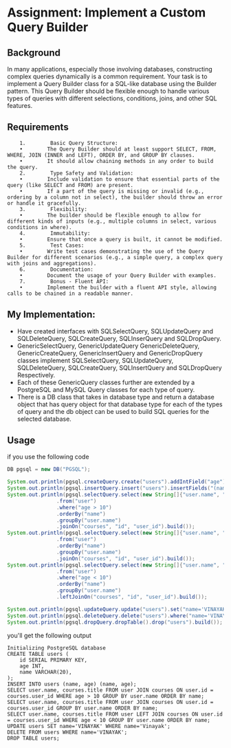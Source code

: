 # Assignment: Implement a Custom Query Builder

## Background

In many applications, especially those involving databases, constructing complex queries dynamically is a common requirement. Your task is to implement a Query Builder class for a SQL-like database using the Builder pattern. This Query Builder should be flexible enough to handle various types of queries with different selections, conditions, joins, and other SQL features.

## Requirements

        1.        Basic Query Structure:
        •        The Query Builder should at least support SELECT, FROM, WHERE, JOIN (INNER and LEFT), ORDER BY, and GROUP BY clauses.
        •        It should allow chaining methods in any order to build the query.
        2.        Type Safety and Validation:
        •        Include validation to ensure that essential parts of the query (like SELECT and FROM) are present.
        •        If a part of the query is missing or invalid (e.g., ordering by a column not in select), the builder should throw an error or handle it gracefully.
        3.        Flexibility:
        •        The builder should be flexible enough to allow for different kinds of inputs (e.g., multiple columns in select, various conditions in where).
        4.        Immutability:
        •        Ensure that once a query is built, it cannot be modified.
        5.        Test Cases:
        •        Write test cases demonstrating the use of the Query Builder for different scenarios (e.g., a simple query, a complex query with joins and aggregations).
        6.        Documentation:
        •        Document the usage of your Query Builder with examples.
        7.        Bonus - Fluent API:
        •        Implement the builder with a fluent API style, allowing calls to be chained in a readable manner.


## My Implementation:
- Have created interfaces with SQLSelectQuery, SQLUpdateQuery and SQLDeleteQuery, SQLCreateQuery, SQLInserQuery and SQLDropQuery.
- GenericSelectQuery, GenericUpdateQuery GenericDeleteQuery, GenericCreateQuery, GenericInsertQuery and GenericDropQuery classes implement SQLSelectQuery, SQLUpdateQuery, SQLDeleteQuery, SQLCreateQuery, SQLInsertQuery and SQLDropQuery Respectively.
- Each of these GenericQuery classes further are extended by a PostgreSQL and MySQL Query classes for each type of query.
- There is a DB class that takes in database type and return a database object that has query object for that database type for each of the types of query and the db object can be used to build SQL queries for the selected database.

## Usage

if you use the following code
```java
DB pgsql = new DB("PGSQL");

System.out.println(pgsql.createQuery.create("users").addIntField("age").addVariableCharField("name", 20).build());
System.out.println(pgsql.insertQuery.insert("users").insertFields("(name, age)").insertValues("('Vinayak', '22')").build());
System.out.println(pgsql.selectQuery.select(new String[]{"user.name", "courses.title"})
                .from("user")
                .where("age > 10")
                .orderBy("name")
                .groupBy("user.name")
                .joinOn("courses", "id", "user_id").build());
System.out.println(pgsql.selectQuery.select(new String[]{"user.name", "courses.title"})
                .from("user")
                .orderBy("name")
                .groupBy("user.name")
                .joinOn("courses", "id", "user_id").build());
System.out.println(pgsql.selectQuery.select(new String[]{"user.name", "courses.title"})
                .from("user")
                .where("age < 10")
                .orderBy("name")
                .groupBy("user.name")
                .leftJoinOn("courses", "id", "user_id").build());

System.out.println(pgsql.updateQuery.update("users").set("name='VINAYAK'").where("name='Vinayak'").build());
System.out.println(pgsql.deleteQuery.delete("users").where("name='VINAYAK'").build());
System.out.println(pgsql.dropQuery.dropTable().drop("users").build());
```
you'll get the following output
```
Initializing PostgreSQL database
CREATE TABLE users (
	id SERIAL PRIMARY KEY,
    age INT,
    name VARCHAR(20),
);
INSERT INTO users (name, age) (name, age);
SELECT user.name, courses.title FROM user JOIN courses ON user.id = courses.user_id WHERE age > 10 GROUP BY user.name ORDER BY name;
SELECT user.name, courses.title FROM user JOIN courses ON user.id = courses.user_id GROUP BY user.name ORDER BY name;
SELECT user.name, courses.title FROM user LEFT JOIN courses ON user.id = courses.user_id WHERE age < 10 GROUP BY user.name ORDER BY name;
UPDATE users SET name='VINAYAK' WHERE name='Vinayak';
DELETE FROM users WHERE name='VINAYAK';
DROP TABLE users;
```
